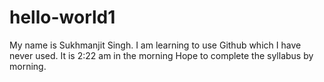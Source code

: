 # hello-world1
My name is Sukhmanjit Singh.
I am learning to use Github which I have never used.
It is 2:22 am in the morning
Hope to complete the syllabus by morning.
